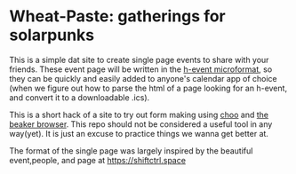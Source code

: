 # Wheat-Paste: gatherings for solarpunks

This is a simple dat site to create single page events to share with your friends.  These event page will be written in the [h-event microformat](http://microformats.org/wiki/h-calendar), so they can be quickly and easily added to anyone's calendar app of choice (when we figure out how to parse the html of a page looking for an h-event, and convert it to a downloadable .ics).

This is a short hack of a site to try out form making using [choo](https://choo.io) and [the beaker browser](https://beakerbrowser.com).  This repo should not be considered a useful tool in any way(yet).  It is just an excuse to practice things we wanna get better at.  

The format of the single page was largely inspired by the beautiful event,people, and page at https://shiftctrl.space
